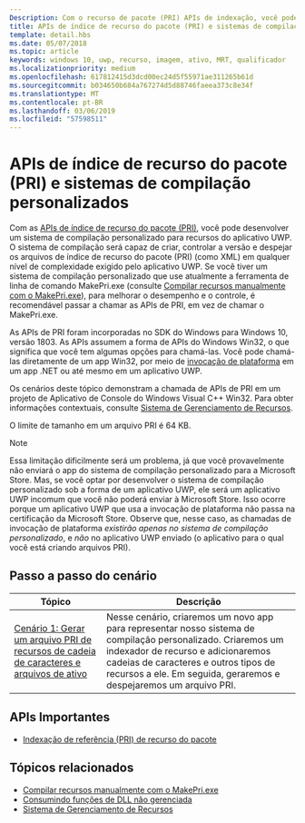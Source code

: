 ```yaml
---
Description: Com o recurso de pacote (PRI) APIs de indexação, você pode desenvolver um sistema de compilação personalizada para recursos do seu aplicativo UWP. O sistema de compilação será capaz de criar, controlar a versão e despejar os arquivos PRI em qualquer nível de complexidade exigido pelo aplicativo UWP.
title: APIs de índice de recurso do pacote (PRI) e sistemas de compilação personalizados
template: detail.hbs
ms.date: 05/07/2018
ms.topic: article
keywords: windows 10, uwp, recurso, imagem, ativo, MRT, qualificador
ms.localizationpriority: medium
ms.openlocfilehash: 617812415d3dcd00ec24d5f55971ae311265b61d
ms.sourcegitcommit: b034650b684a767274d5d88746faeea373c8e34f
ms.translationtype: MT
ms.contentlocale: pt-BR
ms.lasthandoff: 03/06/2019
ms.locfileid: "57598511"
---
```

# <a name="package-resource-indexing-pri-apis-and-custom-build-systems"></a>APIs de índice de recurso do pacote (PRI) e sistemas de compilação personalizados
Com as [APIs de índice de recurso do pacote (PRI)](https://msdn.microsoft.com/library/windows/desktop/mt845690), você pode desenvolver um sistema de compilação personalizado para recursos do aplicativo UWP. O sistema de compilação será capaz de criar, controlar a versão e despejar os arquivos de índice de recurso do pacote (PRI) (como XML) em qualquer nível de complexidade exigido pelo aplicativo UWP. Se você tiver um sistema de compilação personalizado que use atualmente a ferramenta de linha de comando MakePri.exe (consulte [Compilar recursos manualmente com o MakePri.exe](makepri-exe-command-options.md)), para melhorar o desempenho e o controle, é recomendável passar a chamar as APIs de PRI, em vez de chamar o MakePri.exe.

As APIs de PRI foram incorporadas no SDK do Windows para Windows 10, versão 1803. As APIs assumem a forma de APIs do Windows Win32, o que significa que você tem algumas opções para chamá-las. Você pode chamá-las diretamente de um app Win32, por meio de [invocação de plataforma](/dotnet/framework/interop/consuming-unmanaged-dll-functions?branch=live) em um app .NET ou até mesmo em um aplicativo UWP.

Os cenários deste tópico demonstram a chamada de APIs de PRI em um projeto de Aplicativo de Console do Windows Visual C++ Win32. Para obter informações contextuais, consulte [Sistema de Gerenciamento de Recursos](resource-management-system.md).

O limite de tamanho em um arquivo PRI é 64 KB.

> [!NOTE]
> Essa limitação dificilmente será um problema, já que você provavelmente não enviará o app do sistema de compilação personalizado para a Microsoft Store. Mas, se você optar por desenvolver o sistema de compilação personalizado sob a forma de um aplicativo UWP, ele será um aplicativo UWP incomum que você não poderá enviar à Microsoft Store. Isso ocorre porque um aplicativo UWP que usa a invocação de plataforma não passa na certificação da Microsoft Store. Observe que, nesse caso, as chamadas de invocação de plataforma *existirão apenas no sistema de compilação personalizado*, e *não* no aplicativo UWP enviado (o aplicativo para o qual você está criando arquivos PRI).

## <a name="scenario-walkthroughs"></a>Passo a passo do cenário
|Tópico|Descrição|
|-|-|
|[Cenário 1: Gerar um arquivo PRI de recursos de cadeia de caracteres e arquivos de ativo](pri-apis-scenario-1.md)|Nesse cenário, criaremos um novo app para representar nosso sistema de compilação personalizado. Criaremos um indexador de recurso e adicionaremos cadeias de caracteres e outros tipos de recursos a ele. Em seguida, geraremos e despejaremos um arquivo PRI.|

## <a name="important-apis"></a>APIs Importantes
* [Indexação de referência (PRI) de recurso do pacote](https://msdn.microsoft.com/library/windows/desktop/mt845690)

## <a name="related-topics"></a>Tópicos relacionados
* [Compilar recursos manualmente com o MakePri.exe](makepri-exe-command-options.md)
* [Consumindo funções de DLL não gerenciada](/dotnet/framework/interop/consuming-unmanaged-dll-functions?branch=live)
* [Sistema de Gerenciamento de Recursos](resource-management-system.md)
